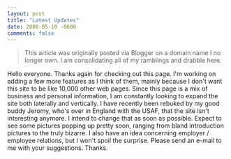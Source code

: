 ```yaml
---
layout: post
title: "Latest Updates"
date: 2000-05-10 -0600
comments: false
---
```


> This article was originally posted via Blogger on a domain name I no longer own.  I am consolidating all of my ramblings and drabble here.

Hello everyone. Thanks again for checking out this page. I'm working on adding a few more features as I think of them, mainly because I don't want this site to be like 10,000 other web pages. Since this page is a mix of business and personal information, I am constantly looking to expand the site both laterally and vertically. I have recently been rebuked by my good buddy Jeromy, who's over in England with the USAF, that the site isn't interesting anymore. I intend to change that as soon as possible. Expect to see some pictures popping up pretty soon, ranging from bland introduction pictures to the truly bizarre. I also have an idea concerning employer / employee relations, but I won't spoil the surprise. Please send an e-mail to me with your suggestions. Thanks.